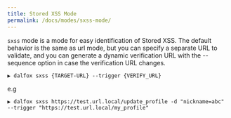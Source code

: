 ```yaml
---
title: Stored XSS Mode
permalink: /docs/modes/sxss-mode/
---
```

`sxss` mode is a mode for easy identification of Stored XSS. The default behavior is the same as url mode, but you can specify a separate URL to validate, and you can generate a dynamic verification URL with the --sequence option in case the verification URL changes.
```
▶ dalfox sxss {TARGET-URL} --trigger {VERIFY_URL}
```

e.g
```
▶ dalfox sxss https://test.url.local/update_profile -d "nickname=abc" --trigger "https://test.url.local/my_profile"
```
